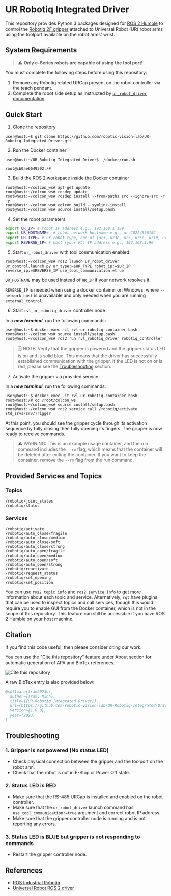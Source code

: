 # UR Robotiq Integrated Driver

This repository provides Python 3 packages designed for [ROS 2
Humble](https://index.ros.org/doc/ros2/Releases/Release-Humble-Hawksbill/) to control the [Robotiq 2F
gripper](https://robotiq.com/products/2f85-140-adaptive-robot-gripper) attached to Universal Robot (UR) robot arms using
the toolport available on the robot arms' wrist.

## System Requirements

> :warning: **Only e-Series robots are capable of using the tool port!**
> 
You must complete the following steps before using this repository:

1. Remove any Robotiq related URCap present on the robot controller via the teach pendant.
2. Complete the robot side setup as instructed by [`ur_robot_driver`
   documentation](https://docs.ros.org/en/ros2_packages/humble/api/ur_robot_driver/setup_tool_communication.html).


## Quick Start

1. Clone the repository

```console
user@host:~$ git clone https://github.com/robotic-vision-lab/UR-Robotiq-Integrated-Driver.git
```

2. Run the Docker container

```console
user@host:~/UR-Robotiq-Integrated-Driver$ ./docker/run.sh

root@cb0ae6649502:/#
```

3. Build the ROS 2 workspace inside the Docker container

```console
root@host:~/colcon_ws# apt-get update
root@host:~/colcon_ws# rosdep update
root@host:~/colcon_ws# rosdep install --from-paths src --ignore-src -r -y
root@host:~/colcon_ws# colcon build --symlink-install
root@host:~/colcon_ws# source install/setup.bash
```

4. Set the robot parameters

```bash
export UR_IP= # robot IP address e.g., 192.168.1.199
export UR_HOSTNAME=  # robot network hostname e.g., ur-20224536182
export UR_TYPE= # ur robot type, one of [ur3, ur3e, ur5, ur5e, ur10, ur10e, ur16e, ur20, ur30]
export REVERSE_IP= # host (your PC) IP address e.g., 192.168.1.99
```

5. Start `ur_robot_driver` with tool communication enabled

```console
root@host:~/colcon_ws# ros2 launch ur_robot_driver ur_control.launch.py ur_type:=$UR_TYPE robot_ip:=$UR_IP reverse_ip:=$REVERSE_IP use_tool_communication:=true
```

`UR_HOSTNAME` may be used instead of `UR_IP` if your network resolves it.

`REVERSE_IP` is needed when using a docker container on Windows, where `--network host` is unavailable and only needed when you are running `external_control`.

6. Start `rvl_ur_robotiq_driver` controller node

In a ***new terminal***, run the following commands:

```console
user@host:~$ docker exec -it rvl-ur-robotiq-container bash
root@host:~/colcon_ws# source install/setup.bash
root@host:~/colcon_ws# ros2 run rvl_robotiq_driver robotiq_controller
```

> :spiral_notepad: NOTE: Verify that the gripper is powered and the gripper status LED is on and is solid blue. This means that
> the driver has successfully established communication with the gripper. If the LED is not on or is red, please
> see the [Troubleshooting](#troubleshooting) section.

7. Activate the gripper via provided service

In a ***new terminal***, run the following commands:

```console
user@host:~$ docker exec -it rvl-ur-robotiq-container bash
root@host:/# cd /root/colcon_ws
root@host:~/colcon_ws# source install/setup.bash
root@host:~/colcon_ws# ros2 service call /robotiq/activate std_srvs/srv/Trigger
```
At this point, you should see the gripper cycle through its activation sequence by fully closing then fully opening its
fingers. The gripper is now ready to receive commands.

> ⚠️ WARNING: This is an example usage container, and the run command includes the `--rm` flag, which means that the
> container will be deleted after exiting the container. If you want to keep the container, remove the `--rm` flag from
> the run command.

## Provided Services and Topics

### Topics

```
/robotiq/joint_states
/robotiq/status
```

### Services

```
/robotiq/activate
/robotiq/auto_close/fragile
/robotiq/auto_close/medium
/robotiq/auto_close/soft
/robotiq/auto_close/strong
/robotiq/auto_open/fragile
/robotiq/auto_open/medium
/robotiq/auto_open/soft
/robotiq/auto_open/strong
/robotiq/reactivate
/robotiq/request_status
/robotiq/set_opening
/robotiq/set_position
```

You can use `ros2 topic info` and `ros2 service info` to get more information about each topic and service.
Alternatively, `rqt` have plugins that can be used to inspect topics and call services, though this would require you to
enable GUI from the Docker container, which is not in the scope of this repository. This feature can still be accessible
if you have ROS 2 Humble on your host machine.

## Citation

If you find this code useful, then please consider citing our work.

You can use the "Cite this repository" feature under About section for automatic generation of APA and BibTex
references.

![Cite this repository](images/cite.png)

A raw BibTex entry is also provided below:

```bibtex
@software{tram2023ur,
  author={Tram, Minh},
  title={{UR-Robotiq Integrated Driver}},
  url={https://github.com/robotic-vision-lab/UR-Robotiq-Integrated-Driver},
  version={1.0.0},
  year={2023}
}
```

## Troubleshooting

### 1. Gripper is not powered (No status LED)

- Check physical connection between the gripper and the toolport on the robot arm.
- Check that the robot is not in E-Stop or Power Off state.

### 2. Status LED is RED

- Make sure that the RS-485 URCap is installed and enabled on the robot controller.
- Make sure that the `ur_robot_driver` launch command has `use_tool_communication:=true` argument and correct robot IP
  address.
- Make sure that the gripper controller node is running and is not reporting any errors.

### 3. Status LED is BLUE but gripper is not responding to commands

- Restart the gripper controller node.

## References

- [ROS Industrial Robotiq](https://github.com/ros-industrial/robotiq)
- [Universal Robot ROS 2 driver](https://github.com/UniversalRobots/Universal_Robots_ROS2_Driver)
